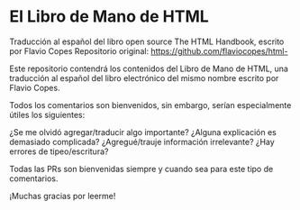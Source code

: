 # El Libro de Mano de HTML
Traducción al español del libro open source The HTML Handbook, escrito por Flavio Copes
Repositorio original: https://github.com/flaviocopes/html-

Este repositorio contendrá los contenidos del Libro de Mano de HTML, una traducción al español del libro electrónico del mismo nombre escrito por Flavio Copes.

Todos los comentarios son bienvenidos, sin embargo, serían especialmente útiles los siguientes:

¿Se me olvidó agregar/traducir algo importante?
¿Alguna explicación es demasiado complicada?
¿Agregué/trauje información irrelevante?
¿Hay errores de tipeo/escritura?

Todas las PRs son bienvenidas siempre y cuando sea para este tipo de comentarios.

¡Muchas gracias por leerme!
